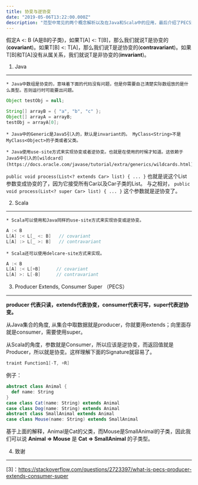 ```yaml
---
title: 协变与逆协变
date: "2019-05-06T13:22:00.000Z"
description: "范型中常见的两个概念解析以及在Java和Scala中的应用，最后介绍了PECS法则"
---
```


假定A <: B (A是B的子类)，如果T[A] <: T[B]，那么我们就说T是协变的(**covariant**)。如果T[B] <: T[A]，那么我们说T是逆协变的(**contravariant**)。如果T[B]和T[A]没有从属关系，我们就说T是非协变的(**invariant**)。

 1. Java
 --------
 
    * Java中数组是协变的，意味着下面的代码没有问题，但是你需要自己清楚实际数组放的是什么类型。否则运行时可能要出问题。

 ```java
Object testObj = null;

String[] arrayB = { "a", "b", "c" };
Object[] arrayA = arrayB;
testObj = arrayA[0];
```
    * Java中的Generic是Java5引入的，默认是invariant的。 MyClass<String>不是MyClass<Object>的子类或者父类。  
    
    * Java使用use-site方式来实现协变或者逆协变。也就是在使用的时候才知道。这依赖于Java5中引入的[wildcard](https://docs.oracle.com/javase/tutorial/extra/generics/wildcards.html)。

`public void process(List<? extends Car> list) { ... }`
也就是说这个List参数变成协变的了，因为它接受所有Car以及Car子类的List。 与之相对，
`public void process(List<? super Car> list) { ... }`
这个参数就是逆协变了。　


2. Scala
---------

    * Scala可以使用和Java同样的use-site方式来实现协变或逆协变。
```scala
A :< B
L[A] :< L[_ <: B]   // covariant
L[A] :> L[_ >: B]   // contravariant
```

    * Scala还可以使用delcare-site方式来实现。
```scala
A :< B
L[A] :< L[+B]      // covariant
L[A] >: L[-B]      // contravariant
```

3. Producer Extends, Consumer Super （PECS）
----------------
**producer 代表只读，extends代表协变，consumer代表可写，super代表逆协变。**

从Java集合的角度, 从集合中取数据就是producer，你就要用extends；向里面存就是consumer，需要使用super。

从Scala的角度，参数就是Consumer，所以应该是逆协变，而返回值就是Producer，所以就是协变。这样理解下面的Signature就容易了。
```scala
traint Function1[-T, +R]
```

例子：
```scala
abstract class Animal {
  def name: String
}
case class Cat(name: String) extends Animal
case class Dog(name: String) extends Animal
abstract class SmallAnimal extends Animal
case class Mouse(name: String) extends SmallAnimal
```
基于上面的解释，Animal是Cat的父类，而Mouse是SmallAnimal的子类，因此我们可以说 **Animal => Mouse** 是 **Cat => SmallAnimal** 的子类型。

4. 致谢
-------
[1]: https://medium.com/@sinisalouc/variance-in-java-and-scala-63af925d21dc 
[2]: https://docs.scala-lang.org/tour/variances.html 
[3]：https://stackoverflow.com/questions/2723397/what-is-pecs-producer-extends-consumer-super 



